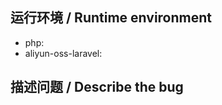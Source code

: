## 运行环境 / Runtime environment

* php: 
* aliyun-oss-laravel: 

## 描述问题 / Describe the bug





<!--
描述你的问题，报错 **贴截图** 粘贴或者贴具体信息，提供 **必要的代码段** ，  
如果你不提供相关的代码，我不会做任何应答，直接 close，感谢！  
Description of your problem, Error posting screenshot to paste or paste specific information, Provide the necessary code snippets,  
If you don't provide the relevant code, I will not do any reply, just close, thank you!
-->